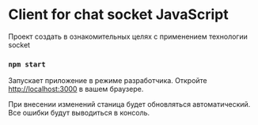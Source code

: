 # Client for chat socket JavaScript

Проект создать в ознакомительных целях с применением технологии socket

### `npm start`

Запускает приложение в режиме разработчика.
Откройте [http://localhost:3000](http://localhost:3000) в вашем браузере.

При внесении изменений станица будет обновляться автоматический.
Все ошибки будут выводиться в консоль.
